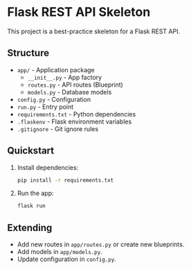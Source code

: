 # Flask REST API Skeleton

This project is a best-practice skeleton for a Flask REST API.

## Structure

- `app/` - Application package
  - `__init__.py` - App factory
  - `routes.py` - API routes (Blueprint)
  - `models.py` - Database models
- `config.py` - Configuration
- `run.py` - Entry point
- `requirements.txt` - Python dependencies
- `.flaskenv` - Flask environment variables
- `.gitignore` - Git ignore rules

## Quickstart

1. Install dependencies:
   ```bash
   pip install -r requirements.txt
   ```
2. Run the app:
   ```bash
   flask run
   ```

## Extending
- Add new routes in `app/routes.py` or create new blueprints.
- Add models in `app/models.py`.
- Update configuration in `config.py`.
